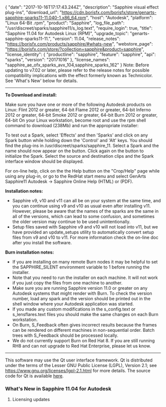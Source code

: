 {
   "date": "2017-10-16T17:17:43.244Z",
   "description": "Sapphire visual effect plug-ins",
   "download_url": "https://cdn.borisfx.com/borisfx/store/genarts-sapphire-sparks11-11.040-1.x86_64.rpm",
   "host": "Autodesk",
   "platform": "Linux 64-Bit .rpm",
   "product": "Sapphire",
   "log_file_path": "/usr/discreet/sparks/sapphire11/s_log.text",
   "require_login": true,
   "title": "Sapphire 11.04 for Autodesk Linux (RPM)",
   "upgrade_topic": "genarts-sapphire-sparks11-11.",
   "version": 11.04,
   "release_notes": "https://borisfx.com/products/sapphire/#whats-new",
   "webstore_page": "https://borisfx.com/store/?collection=sapphire&product=sapphire",
   "license_identity": { "productline": "sapphire", "feature": "sapphire", "api": "sparks", "version": "20171016" },
   "license_names": "sapphire_ae_ofx_sparks_avx_104,sapphire_sparks_162"
}
Note: Before updating to v7.02 or later, please refer to the release notes for possible compatibility implications with the effect formerly known as Technicolor. See 'What's New' below for details.

<hr>

**To Download and install:**

Make sure you have one or more of the following Autodesk products on Linux:
Flint  	2012 or greater, 64-bit
Flame  	2012 or greater, 64-bit
Inferno  	2012 or greater, 64-bit
Smoke  	2012 or greater, 64-bit
Burn  	2012 or greater, 64-bit
On your Linux workstation, become root and use the rpm shell command to download (238Mb) and run the appropriate installer:

To test out a Spark, select 'Effects' and then 'Sparks' and click on any Spark button while holding down the 'Control' and 'Alt' keys. You should find the plug-ins in /usr/discreet/sparks/sapphire_11. Select a Spark and the name should now appear on the button. Click again on the button to initialize the Spark. Select the source and destination clips and the Spark interface window should be displayed.

For on-line help, click on the the Help button on the "Crop/Help" page while using any plug-in, or go to the RedHat start menu and select GenArts Sapphire11 Autodesk -> Sapphire Online Help (HTML) or (PDF).

**Installation notes:**

* Sapphire v9, v10 and v11 can all be on your system at the same time, and you can continue using v9 and v10 as usual even after installing v11. However, please be aware that the names of the sparks are the same in all of the versions, which can lead to some confusion, and sometimes the older version may continue to be used unintentionally.
* Setup files saved with Sapphire v9 and v10 will not load into v11, but we have provided an update_setups utility to automatically convert setup files from v9 and v10 to v11. For more information check the on-line doc after you install the software.

**Burn installation notes:**

* If you are installing on many remote Burn nodes it may be helpful to set the SAPPHIRE_SILENT environment variable to 1 before running the installer.
* Note that you need to run the installer on each machine. It will not work if you just copy the files from one machine to another.
* Make sure you are running Sapphire version 11.0 or greater on any Autodesk systems that might render with Burn. To check the version number, load any spark and the version should be printed out in the shell window where your Autodesk application was started.
* If you made any custom modifications in the s_config.text or s_lensflares.text files you should make the same changes on each Burn workstation.
* On Burn, S_Feedback often gives incorrect results because the frames can be rendered on different machines in non-sequential order. Batch trees with S_Feedback should be processed locally.
* We do not currently support Burn on Red Hat 8. If you are still running RH8 and can not upgrade to Red Hat Enterprise, please let us know.

<hr>

This software may use the Qt user interface framework. Qt is distributed under the terms of the Lesser GNU Public License (LGPL), Version 2.1; see https://www.gnu.org/licenses/lgpl-2.1.html for more details. The source code for Qt is available [here](https://cdn.borisfx.com/borisfx/store/qt-everywhere-opensource-src-4.7.2.tar.gz).

### What's New in Sapphire 11.04 for Autodesk

1. Licensing updates
